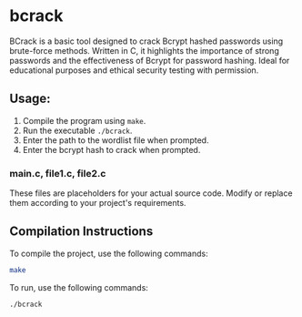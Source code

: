 # bcrack

BCrack is a basic tool designed to crack Bcrypt hashed passwords using brute-force methods. Written in C, it highlights the importance of strong passwords and the effectiveness of Bcrypt for password hashing. Ideal for educational purposes and ethical security testing with permission.

## Usage:
1. Compile the program using `make`.
2. Run the executable `./bcrack`.
3. Enter the path to the wordlist file when prompted.
4. Enter the bcrypt hash to crack when prompted.

### main.c, file1.c, file2.c

These files are placeholders for your actual source code. Modify or replace them according to your project's requirements.

## Compilation Instructions

To compile the project, use the following commands:

```bash
make
```

To run, use the following commands:
```bash
./bcrack
```